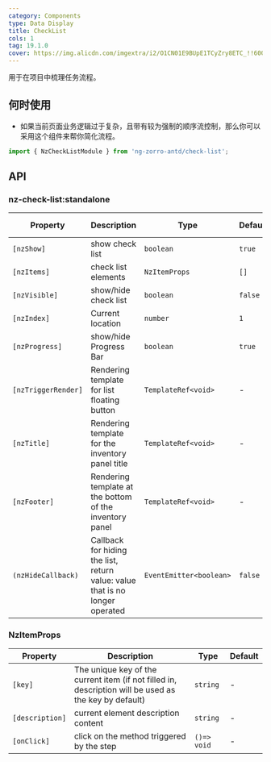 ```yaml
---
category: Components
type: Data Display
title: CheckList
cols: 1
tag: 19.1.0
cover: https://img.alicdn.com/imgextra/i2/O1CN01E9BUpE1TCyZry8ETC_!!6000000002347-2-tps-386-453.png
---
```


用于在项目中梳理任务流程。

## 何时使用

- 如果当前页面业务逻辑过于复杂，且带有较为强制的顺序流控制，那么你可以采用这个组件来帮你简化流程。

```ts
import { NzCheckListModule } from 'ng-zorro-antd/check-list';
```

## API

### nz-check-list:standalone

| Property            | Description                                                                  | Type                    | Default | Global Config |
| ------------------- | ---------------------------------------------------------------------------- | ----------------------- | ------- | ------------- |
| `[nzShow]`          | show check list                                                              | `boolean`               | `true`  | -             |
| `[nzItems]`         | check list elements                                                          | `NzItemProps`           | `[]`    | -             |
| `[nzVisible]`       | show/hide check list                                                         | `boolean`               | `false` | -             |
| `[nzIndex]`         | Current location                                                             | `number`                | `1`     | -             |
| `[nzProgress]`      | show/hide Progress Bar                                                       | `boolean`               | `true`  | -             |
| `[nzTriggerRender]` | Rendering template for list floating button                                  | `TemplateRef<void>`     | -       | -             |
| `[nzTitle]`         | Rendering template for the inventory panel title                             | `TemplateRef<void>`     | -       | -             |
| `[nzFooter]`        | Rendering template at the bottom of the inventory panel                      | `TemplateRef<void>`     | -       | -             |
| `(nzHideCallback)`  | Callback for hiding the list, return value: value that is no longer operated | `EventEmitter<boolean>` | `false` | -             |

### NzItemProps

| Property        | Description                                                                                           | Type        | Default |
| --------------- | ----------------------------------------------------------------------------------------------------- | ----------- | ------- |
| `[key]`         | The unique key of the current item (if not filled in, description will be used as the key by default) | `string`    | -       |
| `[description]` | current element description content                                                                   | `string`    | -       |
| `[onClick]`     | click on the method triggered by the step                                                             | `()=> void` | -       |
